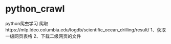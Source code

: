# python_crawl
python爬虫学习
爬取https://mlp.ldeo.columbia.edu/logdb/scientific_ocean_drilling/result/
1、获取一级网页表格
2、下载二级网页的文件
